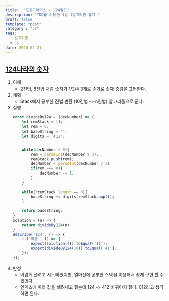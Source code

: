 ```yaml
---
title:  "프로그래머스 - 124월드"
description: "TDD를 이용한 1일 1알고리즘 풀기 "
draft: false
template: "post"
category : "cs" 
tags:
  - 알고리즘
  - cs
date: 2020-02-21
---
```

## [124나라의 숫자](https://programmers.co.kr/learn/courses/30/lessons/12899)

1. 이해
    - 2진법, 8진법 처럼 숫자가 1/2/4 3개로 순기로 숫자 증감을 표현한다.
2. 계획
    - Stack에서 공부한 진법 변환 (10진법 -> n진법) 알고리즘으로 푼다.
3. 실행
    ```js
    const divideBy124 = (decNumber) => {
        let remStack = [];
        let rem = 0;
        let baseString = '';
        let digits = '412';


        while(decNumber > 0){
            rem = parseInt(decNumber % 3);
            remStack.push(rem);
            decNumber = parseInt(decNumber / 3)
            if(rem === 0){
                decNumber -= 1;
            }
        }
        
        while(!remStack.length == 0){
            baseString += digits[remStack.pop()];
        }
        
        return baseString;
    }
    solution = (n) => {
        return divideBy124(n)
    }
    describe('124', () => {
        it('최종', () => {
            expect(solution(4)).toEqual('11');
            expect(divideBy124(10)).toEqual('41');
        });
    });    
    ```
4. 반성
    - 어렵게 풀려고 시도하였지만, 얼마전에 공부한 스택을 이용해서 쉽게 구현 할 수 있엇다.
    - 인덱스에 따라 값을 뺴려내고 했는데 124 -> 412 바꿔야지 했다. 012라고 생각하면 된다.
